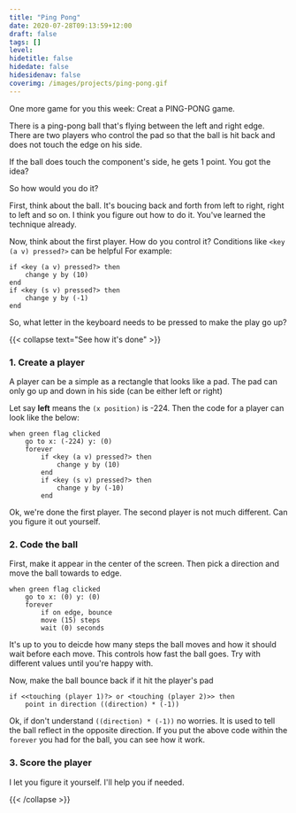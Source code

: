```yaml
---
title: "Ping Pong"
date: 2020-07-28T09:13:59+12:00
draft: false
tags: []
level: 
hidetitle: false
hidedate: false
hidesidenav: false
coverimg: /images/projects/ping-pong.gif
---
```


One more game for you this week: Creat a PING-PONG game.

<!--more-->

There is a ping-pong ball that's flying between the left and right edge.
There are two players who control the pad so that the ball is hit back and does not touch the edge on his side.

If the ball does touch the component's side, he gets 1 point. You got the idea?

So how would you do it?

First, think about the ball. It's boucing back and forth from left to right, right to left and so on.
I think you figure out how to do it. You've learned the technique already. 

Now, think about the first player. How do you control it? Conditions like `<key (a v) pressed?>` can be helpful
For example:
```
if <key (a v) pressed?> then
    change y by (10)
end
if <key (s v) pressed?> then
    change y by (-1)
end
```

So, what letter in the keyboard needs to be pressed to make the play go up?

{{< collapse text="See how it's done" >}}


### 1. Create a player

A player can be a simple as a rectangle that looks like a pad.
The pad can only go up and down in his side (can be either left or right)

Let say **left** means the `(x position)` is -224. Then the code for a player can look like the below:

```
when green flag clicked
    go to x: (-224) y: (0)
    forever
        if <key (a v) pressed?> then
            change y by (10)
        end
        if <key (s v) pressed?> then
            change y by (-10)
        end
```

Ok, we're done the first player. The second player is not much different. Can you figure it out yourself.

### 2. Code the ball

First, make it appear in the center of the screen.
Then pick a direction and move the ball towards to edge.

```
when green flag clicked
    go to x: (0) y: (0)
    forever
        if on edge, bounce
        move (15) steps
        wait (0) seconds
```

It's up to you to deicde how many steps the ball moves and how it should wait before each move.
This controls how fast the ball goes. Try with different values until you're happy with.

Now, make the ball bounce back if it hit the player's pad

```
if <<touching (player 1)?> or <touching (player 2)>> then
    point in direction ((direction) * (-1))
```

Ok, if don't understand `((direction) * (-1))` no worries. It is used to tell the ball reflect in the opposite direction.
If you put the above code within the `forever` you had for the ball, you can see how it work.

### 3. Score the player

I let you figure it yourself. I'll help you if needed.

{{< /collapse >}}